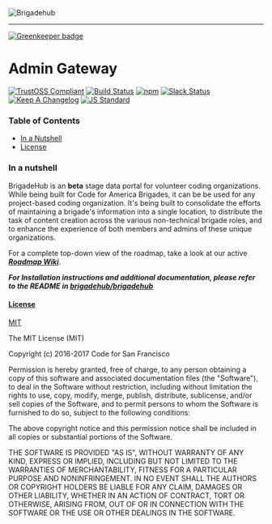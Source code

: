 <img src="https://cdn.rawgit.com/brigadehub/brigadehub/develop/assets/rasterized/logo-banner-color-white.png" alt="Brigadehub"/>

---

[![Greenkeeper badge](https://badges.greenkeeper.io/brigadehub/admin-gateway.svg)](https://greenkeeper.io/)

# Admin Gateway

[![TrustOSS Compliant](http://trustoss.org/badge_version.svg)](http://trustoss.org)
[![Build Status](https://travis-ci.org/brigadehub/admin-gateway.svg?branch=edge)](https://travis-ci.org/brigadehub/admin-gateway)
[![npm](https://img.shields.io/npm/v/brigadehub-admin-gateway.svg?maxAge=2592000)](https://www.npmjs.com/package/brigadehub-admin-gateway)
[![Slack Status](https://sfbrigade-slackin.herokuapp.com/badge.svg)](https://sfbrigade-slackin.herokuapp.com/)
[![Keep A Changelog](https://img.shields.io/badge/Keep%20A-Changelog-blue.svg?style=flat)](http://keepachangelog.com/)
[![JS Standard](https://img.shields.io/badge/JS-Standard-yellow.svg?style=flat)](https://github.com/feross/standard)

### Table of Contents

- [In a Nutshell](#in-a-nutshell)
- [License](#license)

### In a nutshell

BrigadeHub is an **beta** stage data portal for volunteer coding organizations. While being built for Code for America Brigades, it can be be used for any project-based coding organization. It's being built to consolidate the efforts of maintaining a brigade's information into a single location, to distribute the task of content creation across the various non-technical brigade roles, and to enhance the experience of both members and admins of these unique organizations.

For a complete top-down view of the roadmap, take a look at our active ***[Roadmap Wiki](https://github.com/brigadehub/brigadehub/wiki/Roadmap)***.

***For Installation instructions and additional documentation, please refer to the README in [brigadehub/brigadehub](https://github.com/brigadehub/brigadehub)***

#### [License](#license)

[MIT](https://tldrlegal.com/license/mit-license)

The MIT License (MIT)

Copyright (c) 2016-2017 Code for San Francisco

Permission is hereby granted, free of charge, to any person obtaining a copy of this software and associated documentation files (the "Software"), to deal in the Software without restriction, including without limitation the rights to use, copy, modify, merge, publish, distribute, sublicense, and/or sell copies of the Software, and to permit persons to whom the Software is furnished to do so, subject to the following conditions:

The above copyright notice and this permission notice shall be included in all copies or substantial portions of the Software.

THE SOFTWARE IS PROVIDED "AS IS", WITHOUT WARRANTY OF ANY KIND, EXPRESS OR IMPLIED, INCLUDING BUT NOT LIMITED TO THE WARRANTIES OF MERCHANTABILITY, FITNESS FOR A PARTICULAR PURPOSE AND NONINFRINGEMENT. IN NO EVENT SHALL THE AUTHORS OR COPYRIGHT HOLDERS BE LIABLE FOR ANY CLAIM, DAMAGES OR OTHER LIABILITY, WHETHER IN AN ACTION OF CONTRACT, TORT OR OTHERWISE, ARISING FROM, OUT OF OR IN CONNECTION WITH THE SOFTWARE OR THE USE OR OTHER DEALINGS IN THE SOFTWARE.
